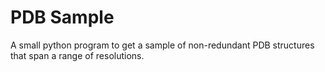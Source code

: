# PDB Sample

A small python program to get a sample of non-redundant PDB structures that span a range of resolutions.
